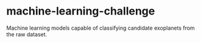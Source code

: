 # machine-learning-challenge
Machine learning models capable of classifying candidate exoplanets from the raw dataset.
